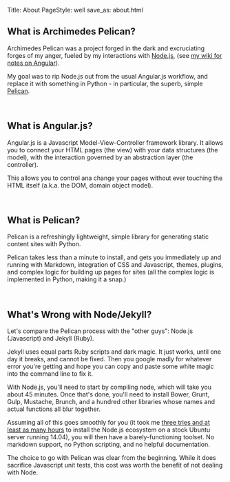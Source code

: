 Title: About 
PageStyle: well
save_as: about.html

## What is Archimedes Pelican?

Archimedes Pelican was a project forged in the dark and excruciating forges 
of my anger, fueled by my interactions with [Node.js](https://nodejs.org/), 
(see [my wiki for notes on Angular](charlesreid1.com/wiki/Angular)).

My goal was to rip Node.js out from the usual Angular.js workflow, and replace it 
with something in Python - in particular, the superb, simple [Pelican](http://blog.getpelican.com/).

<br />

## What is Angular.js?

Angular.js is a Javascript Model-View-Controller framework library.
It allows you to connect your HTML pages (the view) with your data structures
(the model), with the interaction governed by an abstraction layer (the controller).

This allows you to control ana change your pages without ever touching
the HTML itself (a.k.a. the DOM, domain object model).

<br />

## What is Pelican?

Pelican is a refreshingly lightweight, simple library for generating
static content sites with Python.

Pelican takes less than a minute to install, and gets you immediately
up and running with Markdown, integration of CSS and Javascript, 
themes, plugins, and complex logic for building up pages for sites 
(all the complex logic is implemented in Python, making it a snap.)

<br />

## What's Wrong with Node/Jekyll?

Let's compare the Pelican process with the "other guys": Node.js (Javascript) and Jekyll (Ruby).

Jekyll uses equal parts Ruby scripts and dark magic. It just works, until one day it breaks,
and cannot be fixed. Then you google madly for whatever error you're getting and hope you can
copy and paste some white magic into the command line to fix it.

With Node.js, you'll need to start by compiling node, which will take you 
about 45 minutes. Once that's done, you'll need to install Bower, Grunt,
Gulp, Mustache, Brunch, and a hundred other libraries whose names
and actual functions all blur together. 

Assuming all of this goes smoothly for you 
(it took me [three tries and at least as many hours](http://charlesreid1.com/wiki/Angular) 
to install the Node.js ecosystem on a stock Ubuntu server running 14.04),
you will then have a barely-functioning toolset. No markdown support,
no Python scripting, and no helpful documentation.

The choice to go with Pelican was clear from the beginning. 
While it does sacrifice Javascript unit tests,
this cost was worth the benefit of not dealing with Node.

<br />



